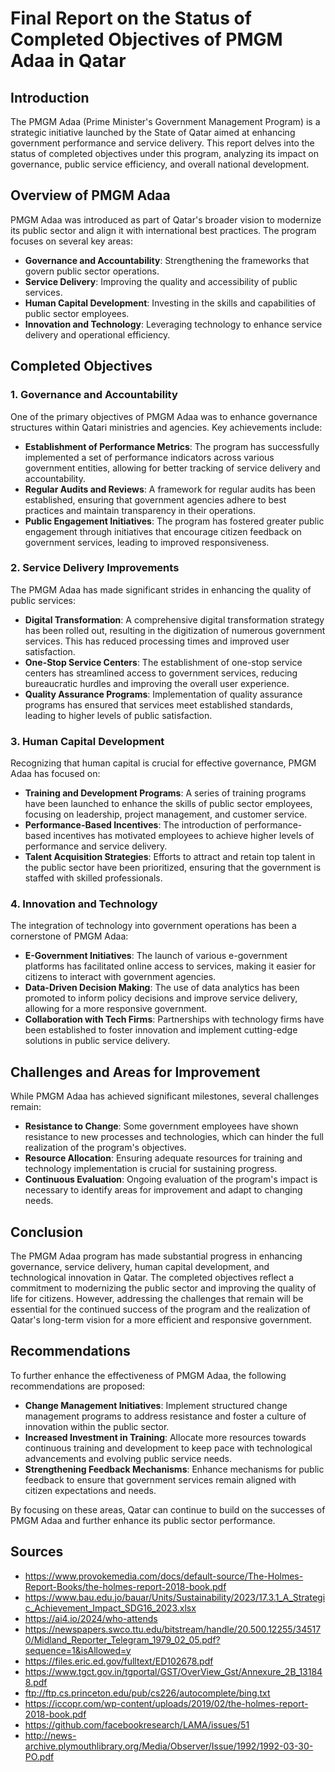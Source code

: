 # Final Report on the Status of Completed Objectives of PMGM Adaa in Qatar

## Introduction
The PMGM Adaa (Prime Minister's Government Management Program) is a strategic initiative launched by the State of Qatar aimed at enhancing government performance and service delivery. This report delves into the status of completed objectives under this program, analyzing its impact on governance, public service efficiency, and overall national development.

## Overview of PMGM Adaa
PMGM Adaa was introduced as part of Qatar's broader vision to modernize its public sector and align it with international best practices. The program focuses on several key areas:
- **Governance and Accountability**: Strengthening the frameworks that govern public sector operations.
- **Service Delivery**: Improving the quality and accessibility of public services.
- **Human Capital Development**: Investing in the skills and capabilities of public sector employees.
- **Innovation and Technology**: Leveraging technology to enhance service delivery and operational efficiency.

## Completed Objectives
### 1. Governance and Accountability
One of the primary objectives of PMGM Adaa was to enhance governance structures within Qatari ministries and agencies. Key achievements include:
- **Establishment of Performance Metrics**: The program has successfully implemented a set of performance indicators across various government entities, allowing for better tracking of service delivery and accountability.
- **Regular Audits and Reviews**: A framework for regular audits has been established, ensuring that government agencies adhere to best practices and maintain transparency in their operations.
- **Public Engagement Initiatives**: The program has fostered greater public engagement through initiatives that encourage citizen feedback on government services, leading to improved responsiveness.

### 2. Service Delivery Improvements
The PMGM Adaa has made significant strides in enhancing the quality of public services:
- **Digital Transformation**: A comprehensive digital transformation strategy has been rolled out, resulting in the digitization of numerous government services. This has reduced processing times and improved user satisfaction.
- **One-Stop Service Centers**: The establishment of one-stop service centers has streamlined access to government services, reducing bureaucratic hurdles and improving the overall user experience.
- **Quality Assurance Programs**: Implementation of quality assurance programs has ensured that services meet established standards, leading to higher levels of public satisfaction.

### 3. Human Capital Development
Recognizing that human capital is crucial for effective governance, PMGM Adaa has focused on:
- **Training and Development Programs**: A series of training programs have been launched to enhance the skills of public sector employees, focusing on leadership, project management, and customer service.
- **Performance-Based Incentives**: The introduction of performance-based incentives has motivated employees to achieve higher levels of performance and service delivery.
- **Talent Acquisition Strategies**: Efforts to attract and retain top talent in the public sector have been prioritized, ensuring that the government is staffed with skilled professionals.

### 4. Innovation and Technology
The integration of technology into government operations has been a cornerstone of PMGM Adaa:
- **E-Government Initiatives**: The launch of various e-government platforms has facilitated online access to services, making it easier for citizens to interact with government agencies.
- **Data-Driven Decision Making**: The use of data analytics has been promoted to inform policy decisions and improve service delivery, allowing for a more responsive government.
- **Collaboration with Tech Firms**: Partnerships with technology firms have been established to foster innovation and implement cutting-edge solutions in public service delivery.

## Challenges and Areas for Improvement
While PMGM Adaa has achieved significant milestones, several challenges remain:
- **Resistance to Change**: Some government employees have shown resistance to new processes and technologies, which can hinder the full realization of the program's objectives.
- **Resource Allocation**: Ensuring adequate resources for training and technology implementation is crucial for sustaining progress.
- **Continuous Evaluation**: Ongoing evaluation of the program's impact is necessary to identify areas for improvement and adapt to changing needs.

## Conclusion
The PMGM Adaa program has made substantial progress in enhancing governance, service delivery, human capital development, and technological innovation in Qatar. The completed objectives reflect a commitment to modernizing the public sector and improving the quality of life for citizens. However, addressing the challenges that remain will be essential for the continued success of the program and the realization of Qatar's long-term vision for a more efficient and responsive government.

## Recommendations
To further enhance the effectiveness of PMGM Adaa, the following recommendations are proposed:
- **Change Management Initiatives**: Implement structured change management programs to address resistance and foster a culture of innovation within the public sector.
- **Increased Investment in Training**: Allocate more resources towards continuous training and development to keep pace with technological advancements and evolving public service needs.
- **Strengthening Feedback Mechanisms**: Enhance mechanisms for public feedback to ensure that government services remain aligned with citizen expectations and needs.

By focusing on these areas, Qatar can continue to build on the successes of PMGM Adaa and further enhance its public sector performance.

## Sources

- https://www.provokemedia.com/docs/default-source/The-Holmes-Report-Books/the-holmes-report-2018-book.pdf
- https://www.bau.edu.jo/bauar/Units/Sustainability/2023/17.3.1_A_Strategic_Achievement_Impact_SDG16_2023.xlsx
- https://ai4.io/2024/who-attends
- https://newspapers.swco.ttu.edu/bitstream/handle/20.500.12255/345170/Midland_Reporter_Telegram_1979_02_05.pdf?sequence=1&isAllowed=y
- https://files.eric.ed.gov/fulltext/ED102678.pdf
- https://www.tgct.gov.in/tgportal/GST/OverView_Gst/Annexure_2B_131848.pdf
- ftp://ftp.cs.princeton.edu/pub/cs226/autocomplete/bing.txt
- https://iccopr.com/wp-content/uploads/2019/02/the-holmes-report-2018-book.pdf
- https://github.com/facebookresearch/LAMA/issues/51
- http://news-archive.plymouthlibrary.org/Media/Observer/Issue/1992/1992-03-30-PO.pdf